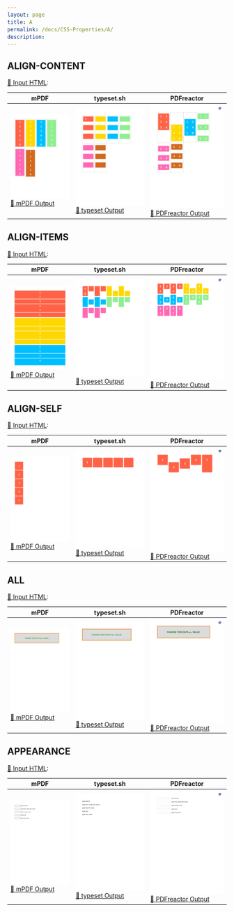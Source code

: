 ```yaml
---
layout: page
title: A
permalink: /docs/CSS-Properties/A/
description: 
---
```




## ALIGN-CONTENT

[📄 Input HTML](/html/CSS%20Properties/A/align-content.html):

| mPDF | typeset.sh | PDFreactor |
|---------|---------|---------|
| ![mPDF Preview](mpdf__html_CSS_Properties_A_align-content.html.png) [📕 mPDF Output](mpdf__html_CSS_Properties_A_align-content.html.pdf) | ![typeset Preview](typeset__html_CSS_Properties_A_align-content.html.png) [📕 typeset Output](typeset__html_CSS_Properties_A_align-content.html.pdf) | ![PDFreactor Preview](pdfreactor__html_CSS_Properties_A_align-content.html.png) [📕 PDFreactor Output](pdfreactor__html_CSS_Properties_A_align-content.html.pdf)

## ALIGN-ITEMS

[📄 Input HTML](/html/CSS%20Properties/A/align-items.html):

| mPDF | typeset.sh | PDFreactor |
|---------|---------|---------|
| ![mPDF Preview](mpdf__html_CSS_Properties_A_align-items.html.png) [📕 mPDF Output](mpdf__html_CSS_Properties_A_align-items.html.pdf) | ![typeset Preview](typeset__html_CSS_Properties_A_align-items.html.png) [📕 typeset Output](typeset__html_CSS_Properties_A_align-items.html.pdf) | ![PDFreactor Preview](pdfreactor__html_CSS_Properties_A_align-items.html.png) [📕 PDFreactor Output](pdfreactor__html_CSS_Properties_A_align-items.html.pdf)

## ALIGN-SELF

[📄 Input HTML](/html/CSS%20Properties/A/align-self.html):

| mPDF | typeset.sh | PDFreactor |
|---------|---------|---------|
| ![mPDF Preview](mpdf__html_CSS_Properties_A_align-self.html.png) [📕 mPDF Output](mpdf__html_CSS_Properties_A_align-self.html.pdf) | ![typeset Preview](typeset__html_CSS_Properties_A_align-self.html.png) [📕 typeset Output](typeset__html_CSS_Properties_A_align-self.html.pdf) | ![PDFreactor Preview](pdfreactor__html_CSS_Properties_A_align-self.html.png) [📕 PDFreactor Output](pdfreactor__html_CSS_Properties_A_align-self.html.pdf)

## ALL

[📄 Input HTML](/html/CSS%20Properties/A/all.html):

| mPDF | typeset.sh | PDFreactor |
|---------|---------|---------|
| ![mPDF Preview](mpdf__html_CSS_Properties_A_all.html.png) [📕 mPDF Output](mpdf__html_CSS_Properties_A_all.html.pdf) | ![typeset Preview](typeset__html_CSS_Properties_A_all.html.png) [📕 typeset Output](typeset__html_CSS_Properties_A_all.html.pdf) | ![PDFreactor Preview](pdfreactor__html_CSS_Properties_A_all.html.png) [📕 PDFreactor Output](pdfreactor__html_CSS_Properties_A_all.html.pdf)

## APPEARANCE

[📄 Input HTML](/html/CSS%20Properties/A/appearance.html):

| mPDF | typeset.sh | PDFreactor |
|---------|---------|---------|
| ![mPDF Preview](mpdf__html_CSS_Properties_A_appearance.html.png) [📕 mPDF Output](mpdf__html_CSS_Properties_A_appearance.html.pdf) | ![typeset Preview](typeset__html_CSS_Properties_A_appearance.html.png) [📕 typeset Output](typeset__html_CSS_Properties_A_appearance.html.pdf) | ![PDFreactor Preview](pdfreactor__html_CSS_Properties_A_appearance.html.png) [📕 PDFreactor Output](pdfreactor__html_CSS_Properties_A_appearance.html.pdf)


